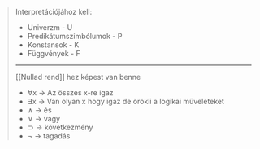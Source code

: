 > Interpretációjához kell:
>
> - Univerzm - U
> - Predikátumszimbólumok - P
> - Konstansok - K
> - Függvények - F
>
> ______________________________________________________________________
>
> \[[Nullad rend]\] hez képest van benne
>
> - ∀x -> Az összes x-re igaz
> - ∃x -> Van olyan x hogy igaz
>   de
>   örökli a logikai műveleteket
> - ∧ -> és
> - ∨ -> vagy
> - ⊃ -> következmény
> - ¬ -> tagadás
